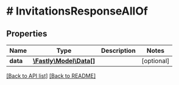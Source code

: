 # # InvitationsResponseAllOf

## Properties

Name | Type | Description | Notes
------------ | ------------- | ------------- | -------------
**data** | [**\Fastly\Model\Data[]**](Data.md) |  | [optional]

[[Back to API list]](../../README.md#endpoints) [[Back to README]](../../README.md)
